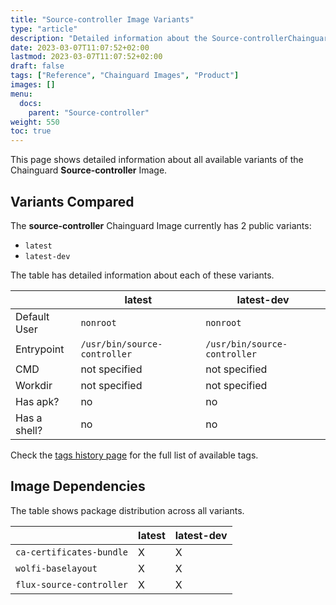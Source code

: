 ```yaml
---
title: "Source-controller Image Variants"
type: "article"
description: "Detailed information about the Source-controllerChainguard Image variants"
date: 2023-03-07T11:07:52+02:00
lastmod: 2023-03-07T11:07:52+02:00
draft: false
tags: ["Reference", "Chainguard Images", "Product"]
images: []
menu:
  docs:
    parent: "Source-controller"
weight: 550
toc: true
---
```


This page shows detailed information about all available variants of the Chainguard **Source-controller** Image.

## Variants Compared
The **source-controller** Chainguard Image currently has 2 public variants: 

- `latest`
- `latest-dev`

The table has detailed information about each of these variants.

|              | latest                       | latest-dev                   |
|--------------|------------------------------|------------------------------|
| Default User | `nonroot`                    | `nonroot`                    |
| Entrypoint   | `/usr/bin/source-controller` | `/usr/bin/source-controller` |
| CMD          | not specified                | not specified                |
| Workdir      | not specified                | not specified                |
| Has apk?     | no                           | no                           |
| Has a shell? | no                           | no                           |

Check the [tags history page](/chainguard/chainguard-images/reference/source-controller/tags_history/) for the full list of available tags.
## Image Dependencies
The table shows package distribution across all variants.

|                          | latest | latest-dev |
|--------------------------|--------|------------|
| `ca-certificates-bundle` | X      | X          |
| `wolfi-baselayout`       | X      | X          |
| `flux-source-controller` | X      | X          |
